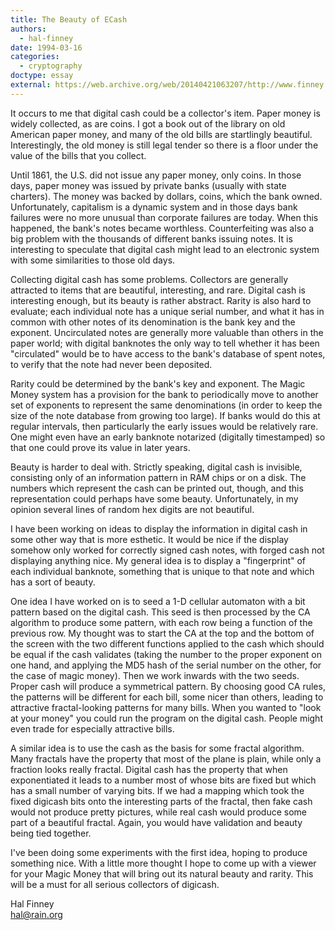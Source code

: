 ```yaml
---
title: The Beauty of ECash
authors:
  - hal-finney
date: 1994-03-16
categories:
  - cryptography
doctype: essay
external: https://web.archive.org/web/20140421063207/http://www.finney.org/~hal/beauty_ecash.html
---
```


It occurs to me that digital cash could be a collector's item. Paper money is widely collected, as are coins. I got a book out of the library on old American paper money, and many of the old bills are startlingly beautiful. Interestingly, the old money is still legal tender so there is a floor under the value of the bills that you collect.

Until 1861, the U.S. did not issue any paper money, only coins. In those days, paper money was issued by private banks (usually with state charters). The money was backed by dollars, coins, which the bank owned. Unfortunately, capitalism is a dynamic system and in those days bank failures were no more unusual than corporate failures are today. When this happened, the bank's notes became worthless. Counterfeiting was also a big problem with the thousands of different banks issuing notes. It is interesting to speculate that digital cash might lead to an electronic system with some similarities to those old days.

Collecting digital cash has some problems. Collectors are generally attracted to items that are beautiful, interesting, and rare. Digital cash is interesting enough, but its beauty is rather abstract. Rarity is also hard to evaluate; each individual note has a unique serial number, and what it has in common with other notes of its denomination is the bank key and the exponent. Uncirculated notes are generally more valuable than others in the paper world; with digital banknotes the only way to tell whether it has been "circulated" would be to have access to the bank's database of spent notes, to verify that the note had never been deposited.

Rarity could be determined by the bank's key and exponent. The Magic Money system has a provision for the bank to periodically move to another set of exponents to represent the same denominations (in order to keep the size of the note database from growing too large). If banks would do this at regular intervals, then particularly the early issues would be relatively rare. One might even have an early banknote notarized (digitally timestamped) so that one could prove its value in later years.

Beauty is harder to deal with. Strictly speaking, digital cash is invisible, consisting only of an information pattern in RAM chips or on a disk. The numbers which represent the cash can be printed out, though, and this representation could perhaps have some beauty. Unfortunately, in my opinion several lines of random hex digits are not beautiful.

I have been working on ideas to display the information in digital cash in some other way that is more esthetic. It would be nice if the display somehow only worked for correctly signed cash notes, with forged cash not displaying anything nice. My general idea is to display a "fingerprint" of each individual banknote, something that is unique to that note and which has a sort of beauty.

One idea I have worked on is to seed a 1-D cellular automaton with a bit pattern based on the digital cash. This seed is then processed by the CA algorithm to produce some pattern, with each row being a function of the previous row. My thought was to start the CA at the top and the bottom of the screen with the two different functions applied to the cash which should be equal if the cash validates (taking the number to the proper exponent on one hand, and applying the MD5 hash of the serial number on the other, for the case of magic money). Then we work inwards with the two seeds. Proper cash will produce a symmetrical pattern. By choosing good CA rules, the patterns will be different for each bill, some nicer than others, leading to attractive fractal-looking patterns for many bills. When you wanted to "look at your money" you could run the program on the digital cash. People might even trade for especially attractive bills.

A similar idea is to use the cash as the basis for some fractal algorithm. Many fractals have the property that most of the plane is plain, while only a fraction looks really fractal. Digital cash has the property that when exponentiated it leads to a number most of whose bits are fixed but which has a small number of varying bits. If we had a mapping which took the fixed digicash bits onto the interesting parts of the fractal, then fake cash would not produce pretty pictures, while real cash would produce some part of a beautiful fractal. Again, you would have validation and beauty being tied together.

I've been doing some experiments with the first idea, hoping to produce something nice. With a little more thought I hope to come up with a viewer for your Magic Money that will bring out its natural beauty and rarity. This will be a must for all serious collectors of digicash.

Hal Finney  
hal@rain.org

